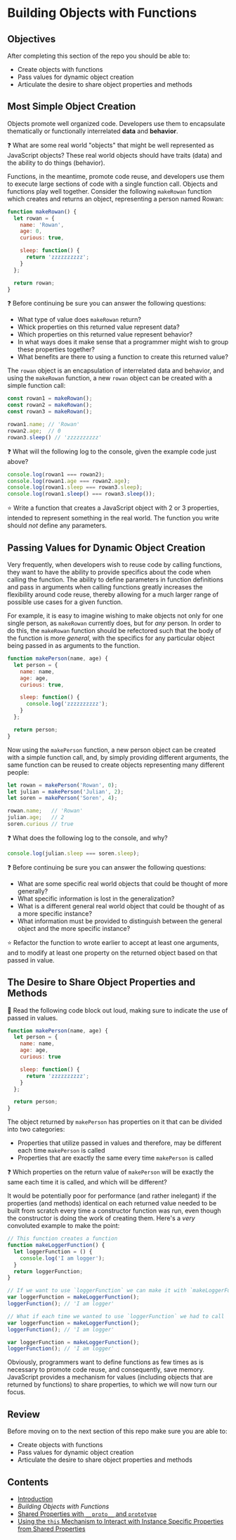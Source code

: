 # Building Objects with Functions

## Objectives

After completing this section of the repo you should be able to:

- Create objects with functions
- Pass values for dynamic object creation
- Articulate the desire to share object properties and methods

## Most Simple Object Creation

Objects promote well organized code. Developers use them to encapsulate thematically or functionally interrelated **data** and **behavior**.

:question: What are some real world "objects" that might be well represented as JavaScript objects? These real world objects should have traits (data) and the ability to do things (behavior).

Functions, in the meantime, promote code reuse, and developers use them to execute large sections of code with a single function call. Objects and functions play well together. Consider the following `makeRowan` function which creates and returns an object, representing a person named Rowan:

```javascript
function makeRowan() {
  let rowan = {
    name: 'Rowan',
    age: 0,
    curious: true,

    sleep: function() {
      return 'zzzzzzzzzz';
    }
  };

  return rowan;
}
```

:question: Before continuing be sure you can answer the following questions:

- What type of value does `makeRowan` return?
- Whick properties on this returned value represent data?
- Which properties on this returned value represent behavior?
- In what ways does it make sense that a programmer might wish to group these properties together?
- What benefits are there to using a function to create this returned value?

The `rowan` object is an encapsulation of interrelated data and behavior, and using the `makeRowan` function, a new `rowan` object can be created with a simple function call:

```javascript
const rowan1 = makeRowan();
const rowan2 = makeRowan();
const rowan3 = makeRowan();

rowan1.name; // 'Rowan'
rowan2.age;  // 0
rowan3.sleep() // 'zzzzzzzzzz'
```

:question: What will the following log to the console, given the example code just above?

```javascript
console.log(rowan1 === rowan2);
console.log(rowan1.age === rowan2.age);
console.log(rowan1.sleep === rowan3.sleep);
console.log(rowan1.sleep() === rowan3.sleep());
```

:star: Write a function that creates a JavaScript object with 2 or 3 properties, intended to represent something in the real world. The function you write should *not* define any parameters.

## Passing Values for Dynamic Object Creation

Very frequently, when developers wish to reuse code by calling functions, they want to have the ability to provide specifics about the code when calling the function. The ability to define parameters in function definitions and pass in arguments when calling functions greatly increases the flexibility around code reuse, thereby allowing for a much larger range of possible use cases for a given function.

For example, it is easy to imagine wishing to make objects not only for one single person, as `makeRowan` currently does, but for *any* person. In order to do this, the `makeRowan` function should be refectored such that the body of the function is more *general*, with the specifics for any particular object being passed in as arguments to the function.

```javascript
function makePerson(name, age) {
  let person = {
    name: name,
    age: age,
    curious: true,

    sleep: function() {
      console.log('zzzzzzzzzz');
    }
  };

  return person;
}
```

Now using the `makePerson` function, a new person object can be created with a simple function call, and, by simply providing different arguments, the same function can be reused to create objects representing many different people:

```javascript
let rowan = makePerson('Rowan', 0);
let julian = makePerson('Julian', 2);
let soren = makePerson('Soren', 4);

rowan.name;   // 'Rowan'
julian.age;   // 2
soren.curious // true
```

:question: What does the following log to the console, and why?

```javascript
console.log(julian.sleep === soren.sleep);
```

:question: Before continuing be sure you can answer the following questions:

- What are some specific real world objects that could be thought of more generally?
- What specific information is lost in the generalization?
- What is a different general real world object that could be thought of as a more specific instance?
- What information must be provided to distinguish between the general object and the more specific instance?

:star: Refactor the function to wrote earlier to accept at least one arguments, and to modify at least one property on the returned object based on that passed in value.

## The Desire to Share Object Properties and Methods

:speak_no_evil: Read the following code block out loud, making sure to indicate the use of passed in values.

```javascript
function makePerson(name, age) {
  let person = {
    name: name,
    age: age,
    curious: true

    sleep: function() {
      return 'zzzzzzzzzz';
    }
  };

  return person;
}
```

The object returned by `makePerson` has properties on it that can be divided into two categories:

- Properties that utilize passed in values and therefore, may be different each time `makePerson` is called
- Properties that are exactly the same every time `makePerson` is called

:question: Which properties on the return value of `makePerson` will be exactly the same each time it is called, and which will be different?

It would be potentially poor for performance (and rather inelegant) if the properties (and methods) identical on each returned value needed to be built from scratch every time a constructor function was run, even though the constructor is doing the work of creating them. Here's a *very* convoluted example to make the point:

```javascript
// This function creates a function
function makeLoggerFunction() {
  let loggerFunction = () {
    console.log('I am logger');
  }
  return loggerFunction;
}

// If we want to use `loggerFunction` we can make it with `makeLoggerFunction`
var loggerFunction = makeLoggerFunction();
loggerFunction(); // 'I am logger'

// What if each time we wanted to use `loggerFunction` we had to call `makeLoggerFunction` again!?
var loggerFunction = makeLoggerFunction();
loggerFunction(); // 'I am logger'

var loggerFunction = makeLoggerFunction();
loggerFunction(); // 'I am logger'
```

Obviously, programmers want to define functions as few times as is necessary to promote code reuse, and consequently, save memory. JavaScript provides a mechanism for values (including objects that are returned by functions) to share properties, to which we will now turn our focus.

## Review

Before moving on to the next section of this repo make sure you are able to:

- Create objects with functions
- Pass values for dynamic object creation
- Articulate the desire to share object properties and methods

## Contents

- [Introduction](../README.md)
- *Building Objects with Functions*
- [Shared Properties with `__proto__` and `prototype`](shared_properties.md)
- [Using the `this` Mechanism to Interact with Instance Specific Properties from Shared Properties](markdown/using_this.md)
